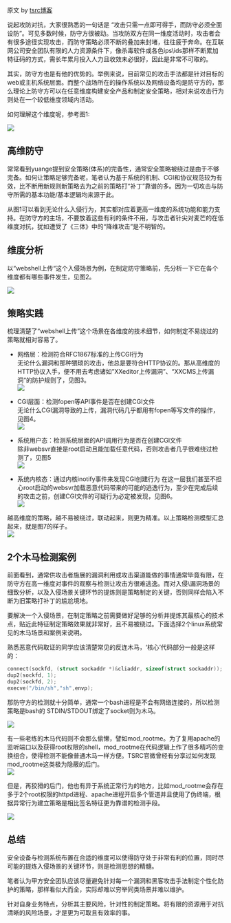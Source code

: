 原文 by [tsrc博客](https://security.tencent.com/index.php/blog/msg/61)  

说起攻防对抗，大家很熟悉的一句话是 “攻击只需一点即可得手，而防守必须全面设防”。可见多数时候，防守方很被动。当攻防双方在同一维度活动时，攻击者会有很多途径实现攻击，而防守策略必须不断的叠加来封堵，往往疲于奔命。在互联网公司安全团队有限的人力资源条件下，像杀毒软件或各色ips\ids那样不断累加特征码的方式，需长年累月投入人力且收效未必很好，因此是非常不可取的。  

其实，防守方也是有他的优势的。举例来说，目前常见的攻击手法都是针对目标的web或主机系统层面。而整个战场所在的操作系统以及网络设备均是防守方的，那么理论上防守方可以在任意维度构建安全产品和制定安全策略，相对来说攻击行为则处在一个较低维度领域内活动。  

如何理解这个维度呢，参考图1:       
    

![](../pictures/linuxsecana1.png)    


## 高维防守  

常常看到yuange提到安全策略(体系)的完备性，通常安全策略被绕过是由于不够完备。如何让策略足够完备呢，笔者认为基于系统的机制、CGI和协议规范较为有效，比不断用新规则新策略去为之前的策略打“补丁”靠谱的多。因为一切攻击与防守所需的基本功能/基本逻辑均来源于此。   

从图1可以看到无论什么入侵行为，其实都对应着更高一维度的系统功能和能力支持。在防守方的主场，不要放着这些有利的条件不用，与攻击者针尖对麦芒的在低维度对抗，犹如遭受了《三体》中的“降维攻击”是不明智的。   
 
 
## 维度分析

以“webshell上传“这个入侵场景为例，在制定防守策略前，先分析一下它在各个维度都有哪些事件发生，见图2。  

![](../pictures/linuxsecana2.png)  

## 策略实践      

梳理清楚了“webshell上传”这个场景在各维度的技术细节，如何制定不易绕过的策略就相对容易了。  

* 网络层：检测符合RFC1867标准的上传CGI行为  
无论什么漏洞和那种猥琐的攻击，他总是要符合HTTP协议的。那从高维度的HTTP协议入手，便不用去考虑诸如”XXeditor上传漏洞”、“XXCMS上传漏洞“的防护规则了，见图3。    
![](../pictures/linuxsecana3.png)  

* CGI层面：检测fopen等API事件是否在创建CGI文件  
无论什么CGI漏洞导致的上传，漏洞代码几乎都用有fopen等写文件的操作，见图4。  
![](../pictures/linuxsecana4.png)  

* 系统用户态：检测系统层面的API调用行为是否在创建CGI文件  
除非websvr直接是root启动且能加载任意代码，否则攻击者几乎很难绕过检测了，见图5  
![](../pictures/linuxsecana5.png)  

* 系统内核态：通过内核inotify事件来发现CGI创建行为 
在这一层我们甚至不担心root启动的websvr加载恶意代码带来的可能的逃逸行为，至少在完成后续的攻击之前，创建CGI文件的可疑行为必定被发现，见图6。    
![](../pictures/linuxsecana6.png)  

越高维度的策略，越不易被绕过，联动起来，则更为精准。以上策略检测模型汇总起来，就是图7的样子。  
![](../pictures/linuxsecana7.png)  

 
## 2个木马检测案例

前面看到，通常供攻击者施展的漏洞利用或攻击渠道能做的事情通常毕竟有限，在防守方在高一维度对事件的观察与检测让攻击方很难逃逸。而对入侵\漏洞场景的细致分析，以及入侵场景关键环节的提炼则是策略制定的关键，否则同样会陷入不断为旧策略打补丁的尴尬境地。  

要解决一个入侵场景，在制定策略之前需要做好足够的分析并提炼其最核心的技术点，贴近此特征制定策略效果就非常好，且不易被绕过。下面选择2个linux系统常见的木马场景和案例来说明。  

熟悉恶意代码取证的同学应该清楚常见的反连木马，‘核心’代码部分一般是这样的：  
``` c
connect(sockfd, (struct sockaddr *)&cliaddr, sizeof(struct sockaddr));
dup2(sockfd, 1); 
dup2(sockfd, 2);
execve("/bin/sh","sh",envp);
```
那防守方的检测就十分简单，通常一个bash进程是不会有网络连接的，所以检测策略是bash的 STDIN/STDOUT绑定了socket则为木马。  

![](../pictures/linuxsecana8.png)  

有一些老练的木马代码则不会那么偷懒，譬如mod_rootme。为了复用apache的监听端口以及获得root权限的shell，mod_rootme在代码逻辑上作了很多精巧的变换组合，使得检测不能像普通木马一样方便。TSRC官微曾经有分享过如何发现mod_rootme这类极为隐蔽的后门。  
![](../pictures/linuxsecana10.png)  
  
但是，再狡猾的后门，他也有异于系统正常行为的地方，比如mod_rootme会存在多于2个root权限的httpd进程、apache进程开启多个管道并且使用了伪终端，根据异常行为建立策略是相比签名特征更为靠谱的检测手段。  

![](../pictures/linuxsecana9.png)  

## 总结

安全设备与检测系统布置在合适的维度可以使得防守处于非常有利的位置，同时尽可能的提炼入侵场景的关键环节，则是检测思想的精髓。  

笔者认为甲方安全团队应该尽量避免针对每一个漏洞和黑客攻击手法制定个性化防护的策略，那样看似大而全，实际却难以穷举同类场景并难以维护。  

针对自身业务特点，分析其主要风险，针对性的制定策略。将有限的资源用于对抗清晰的风险场景，才是更为可取且有效率的事。  